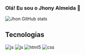 ### Olá! Eu sou o Jhony Almeida 👋


![Jhon GitHub stats](https://github-readme-stats.vercel.app/api?username=jhonleoni&show_icons=true&theme=dracula&count_private=true)

## Tecnologias

<div style="display: inline_block">
  <img align="center" alt="js" src="https://img.shields.io/badge/JavaScript-F7DF1E?style=for-the-badge&logo=javascript&logoColor=black" />
    <img align="center" alt="js" src="https://img.shields.io/badge/react-%2320232a.svg?style=for-the-badge&logo=react&logoColor=%2361DAFB" />
    <img align="center" alt="html5" src="https://img.shields.io/badge/HTML5-E34F26?style=for-the-badge&logo=html5&logoColor=white" />
  <img align="center" alt="css" src="https://img.shields.io/badge/CSS3-1572B6?style=for-the-badge&logo=css3&logoColor=white" />
  </div>
